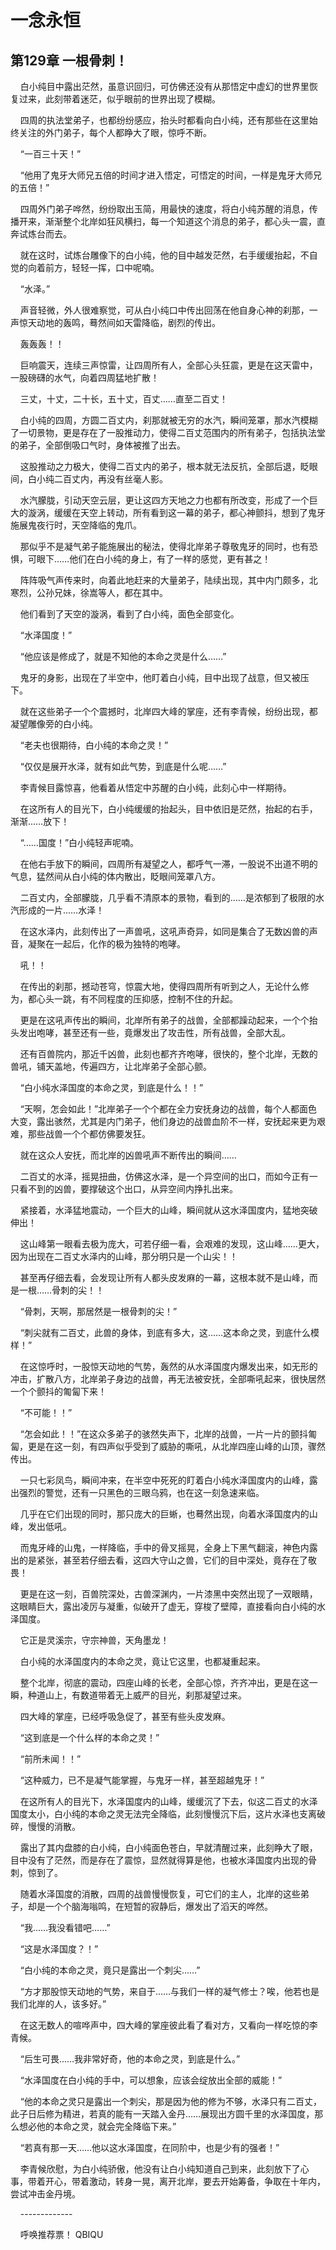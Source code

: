 # 一念永恒 
 ## 第129章 一根骨刺！
     白小纯目中露出茫然，虽意识回归，可仿佛还没有从那悟定中虚幻的世界里恢复过来，此刻带着迷茫，似乎眼前的世界出现了模糊。

    四周的执法堂弟子，也都纷纷感应，抬头时都看向白小纯，还有那些在这里始终关注的外门弟子，每个人都睁大了眼，惊呼不断。

    “一百三十天！”

    “他用了鬼牙大师兄五倍的时间才进入悟定，可悟定的时间，一样是鬼牙大师兄的五倍！”

    四周外门弟子哗然，纷纷取出玉简，用最快的速度，将白小纯苏醒的消息，传播开来，渐渐整个北岸如狂风横扫，每一个知道这个消息的弟子，都心头一震，直奔试炼台而去。

    就在这时，试炼台雕像下的白小纯，他的目中越发茫然，右手缓缓抬起，不自觉的向着前方，轻轻一挥，口中呢喃。

    “水泽。”

    声音轻微，外人很难察觉，可从白小纯口中传出回荡在他自身心神的刹那，一声惊天动地的轰鸣，蓦然间如天雷降临，剧烈的传出。

    轰轰轰！！

    巨响震天，连续三声惊雷，让四周所有人，全部心头狂震，更是在这天雷中，一股磅礴的水气，向着四周猛地扩散！

    三丈，十丈，二十长，五十丈，百丈……直至二百丈！

    白小纯的四周，方圆二百丈内，刹那就被无穷的水汽，瞬间笼罩，那水汽模糊了一切景物，更是存在了一股推动力，使得二百丈范围内的所有弟子，包括执法堂的弟子，全部倒吸口气时，身体被推了出去。

    这股推动之力极大，使得二百丈内的弟子，根本就无法反抗，全部后退，眨眼间，白小纯二百丈内，再没有丝毫人影。

    水汽朦胧，引动天空云层，更让这四方天地之力也都有所改变，形成了一个巨大的漩涡，缓缓在天空上转动，所有看到这一幕的弟子，都心神颤抖，想到了鬼牙施展鬼夜行时，天空降临的鬼爪。

    那似乎不是凝气弟子能施展出的秘法，使得北岸弟子尊敬鬼牙的同时，也有恐惧，可眼下……他们在白小纯的身上，有了一样的感觉，更有甚之！

    阵阵吸气声传来时，向着此地赶来的大量弟子，陆续出现，其中内门颇多，北寒烈，公孙兄妹，徐嵩等人，都在其中。

    他们看到了天空的漩涡，看到了白小纯，面色全部变化。

    “水泽国度！”

    “他应该是修成了，就是不知他的本命之灵是什么……”

    鬼牙的身影，出现在了半空中，他盯着白小纯，目中出现了战意，但又被压下。

    就在这些弟子一个个震撼时，北岸四大峰的掌座，还有李青候，纷纷出现，都凝望雕像旁的白小纯。

    “老夫也很期待，白小纯的本命之灵！”

    “仅仅是展开水泽，就有如此气势，到底是什么呢……”

    李青候目露惊喜，他看着从悟定中苏醒的白小纯，此刻心中一样期待。

    在这所有人的目光下，白小纯缓缓的抬起头，目中依旧是茫然，抬起的右手，渐渐……放下！

    “……国度！”白小纯轻声呢喃。

    在他右手放下的瞬间，四周所有凝望之人，都呼气一滞，一股说不出道不明的气息，猛然间从白小纯的体内散出，眨眼间笼罩八方。

    二百丈内，全部朦胧，几乎看不清原本的景物，看到的……是浓郁到了极限的水汽形成的一片……水泽！

    在这水泽内，此刻传出了一声兽吼，这吼声奇异，如同是集合了无数凶兽的声音，凝聚在一起后，化作的极为独特的咆哮。

    吼！！

    在传出的刹那，撼动苍穹，惊震大地，使得四周所有听到之人，无论什么修为，都心头一跳，有不同程度的压抑感，控制不住的升起。

    更是在这吼声传出的瞬间，北岸所有弟子的战兽，全部都躁动起来，一个个抬头发出咆哮，甚至还有一些，竟爆发出了攻击性，所有战兽，全部大乱。

    还有百兽院内，那近千凶兽，此刻也都齐齐咆哮，很快的，整个北岸，无数的兽吼，铺天盖地，传遍四方，让北岸弟子全部心颤。

    “白小纯水泽国度的本命之灵，到底是什么！！”

    “天啊，怎会如此！”北岸弟子一个个都在全力安抚身边的战兽，每个人都面色大变，露出骇然，尤其是内门弟子，他们身边的战兽血阶不一样，安抚起来更为艰难，那些战兽一个个都仿佛要发狂。

    就在这众人安抚，而北岸的凶兽吼声不断传出的瞬间……

    二百丈的水泽，摇晃扭曲，仿佛这水泽，是一个异空间的出口，而如今正有一只看不到的凶兽，要撑破这个出口，从异空间内挣扎出来。

    紧接着，水泽猛地震动，一个巨大的山峰，瞬间就从这水泽国度内，猛地突破伸出！

    这山峰第一眼看去极为庞大，可若仔细一看，会艰难的发现，这山峰……更大，因为出现在二百丈水泽内的山峰，那分明只是一个山尖！！

    甚至再仔细去看，会发现让所有人都头皮发麻的一幕，这根本就不是山峰，而是一根……骨刺的尖！！

    “骨刺，天啊，那居然是一根骨刺的尖！”

    “刺尖就有二百丈，此兽的身体，到底有多大，这……这本命之灵，到底什么模样！”

    在这惊呼时，一股惊天动地的气势，轰然的从水泽国度内爆发出来，如无形的冲击，扩散八方，北岸弟子身边的战兽，再无法被安抚，全部嘶吼起来，很快居然一个个颤抖的匍匐下来！

    “不可能！！”

    “怎会如此！！”在这众多弟子的骇然失声下，北岸的战兽，一片一片的颤抖匍匐，更是在这一刻，有四声似乎受到了威胁的嘶吼，从北岸四座山峰的山顶，骤然传出。

    一只七彩凤鸟，瞬间冲来，在半空中死死的盯着白小纯水泽国度内的山峰，露出强烈的警觉，还有一只黑色的三眼乌鸦，也在这一刻急速来临。

    几乎在它们出现的同时，那只庞大的巨蜥，也蓦然出现，向着水泽国度内的山峰，发出低吼。

    而鬼牙峰的山鬼，一样降临，手中的骨叉摇晃，全身上下黑气翻滚，神色内露出的是紧张，甚至若仔细去看，这四大守山之兽，它们的目中深处，竟存在了敬畏！

    更是在这一刻，百兽院深处，古兽深渊内，一片漆黑中突然出现了一双眼睛，这眼睛巨大，露出凌厉与凝重，似破开了虚无，穿梭了壁障，直接看向白小纯的水泽国度。

    它正是灵溪宗，守宗神兽，天角墨龙！

    白小纯的水泽国度内的本命之灵，竟让它这里，也都凝重起来。

    整个北岸，彻底的震动，四座山峰的长老，全部心惊，齐齐冲出，更是在这一瞬，种道山上，有数道带着无上威严的目光，刹那凝望过来。

    四大峰的掌座，已经呼吸急促了，甚至有些头皮发麻。

    “这到底是一个什么样的本命之灵！”

    “前所未闻！！”

    “这种威力，已不是凝气能掌握，与鬼牙一样，甚至超越鬼牙！”

    在这所有人的目光下，水泽国度内的山峰，缓缓沉了下去，似这二百丈的水泽国度太小，白小纯的本命之灵无法完全降临，此刻慢慢沉下后，这片水泽也支离破碎，慢慢的消散。

    露出了其内盘膝的白小纯，白小纯面色苍白，早就清醒过来，此刻睁大了眼，目中没有了茫然，而是存在了震惊，显然就得算是他，也被水泽国度内出现的骨刺，惊到了。

    随着水泽国度的消散，四周的战兽慢慢恢复，可它们的主人，北岸的这些弟子，却是一个个脑海嗡鸣，在短暂的寂静后，爆发出了滔天的哗然。

    “我……我没看错吧……”

    “这是水泽国度？！”

    “白小纯的本命之灵，竟只是露出一个刺尖……”

    “方才那股惊天动地的气势，来自于……与我们一样的凝气修士？唉，他若也是我们北岸的人，该多好。”

    在这无数人的喧哗声中，四大峰的掌座彼此看了看对方，又看向一样吃惊的李青候。

    “后生可畏……我非常好奇，他的本命之灵，到底是什么。”

    “水泽国度在白小纯的手中，可以想象，应该会绽放出全部的威能！”

    “他的本命之灵只是露出一个刺尖，那是因为他的修为不够，水泽只有二百丈，此子日后修为精进，若真的能有一天踏入金丹……展现出方圆千里的水泽国度，那么想必他的本命之灵，就会完全降临下来。”

    “若真有那一天……他以这水泽国度，在同阶中，也是少有的强者！”

    李青候欣慰，为白小纯骄傲，他没有让白小纯知道自己到来，此刻放下了心事，带着开心，带着激动，转身一晃，离开北岸，要去开始筹备，争取在十年内，尝试冲击金丹境。

    -------------

    呼唤推荐票！ 
QBIQU
